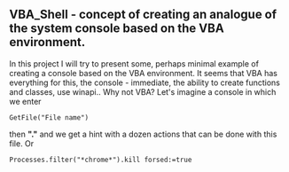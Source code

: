 ## VBA_Shell - concept of creating an analogue of the system console based on the VBA environment.
In this project I will try to present some, perhaps minimal example of creating a console based on the VBA environment. It seems that VBA has everything for this, the console - immediate, the ability to create functions and classes, use winapi.. Why not VBA?
Let's imagine a console in which we enter
```vba
GetFile("File name")
```
then **"."** and we get a hint with a dozen actions that can be done with this file. Or
```vba
Processes.filter("*chrome*").kill forsed:=true
```
